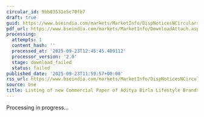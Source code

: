 ```yaml
---
circular_id: 9bb03531e5c70fb7
draft: true
guid: https://www.bseindia.com/markets/MarketInfo/DispNoticesNCirculars.aspx?Noticeid={E64CFAFB-21C9-4310-85C0-ABBE3EFDFEEE}&noticeno=20250923-32&dt=09/23/2025&icount=32&totcount=55&flag=0
pdf_url: https://www.bseindia.com/markets/MarketInfo/DownloadAttach.aspx?id=20250923-32&attachedId=
processing:
  attempts: 1
  content_hash: ''
  processed_at: '2025-09-23T12:45:45.409112'
  processor_version: '2.0'
  stage: download_failed
  status: failed
published_date: '2025-09-23T11:59:57+00:00'
rss_url: https://www.bseindia.com/markets/MarketInfo/DispNoticesNCirculars.aspx?Noticeid={E64CFAFB-21C9-4310-85C0-ABBE3EFDFEEE}&noticeno=20250923-32&dt=09/23/2025&icount=32&totcount=55&flag=0
source: bse
title: Listing of new Commercial Paper of Aditya Birla Lifestyle Brands Limited
---
```


Processing in progress...